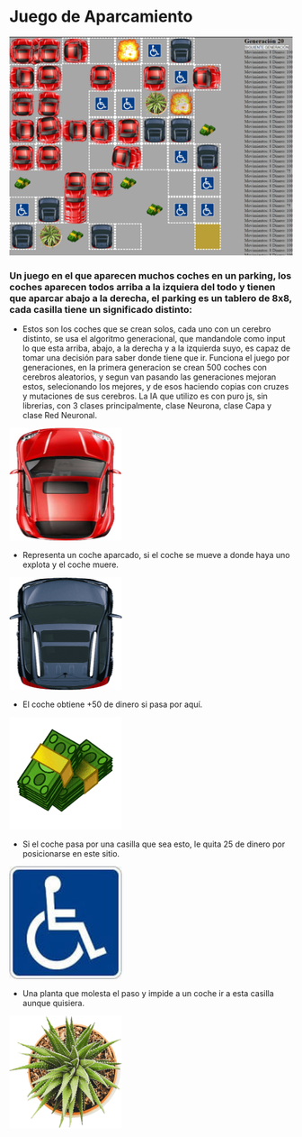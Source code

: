 # Juego de Aparcamiento
![Demo](demo.png)

### Un juego en el que aparecen muchos coches en un parking, los coches aparecen todos arriba a la izquiera del todo y tienen que aparcar abajo a la derecha, el parking es un tablero de 8x8, cada casilla tiene un significado distinto:

- Estos son los coches que se crean solos, cada uno con un cerebro distinto, se usa el algoritmo generacional, que mandandole como input lo que esta arriba, abajo, a la derecha y a la izquierda suyo, es capaz de tomar una decisión para saber donde tiene que ir. Funciona el juego por generaciones, en la primera generacion se crean 500 coches con cerebros aleatorios, y segun van pasando las generaciones mejoran estos, selecionando los mejores, y de esos haciendo copias con cruzes y mutaciones de sus cerebros. La IA que utilizo es con puro js, sin librerias, con 3 clases principalmente, clase Neurona, clase Capa y clase Red Neuronal.

<img src="/imagenes/coche1.png" alt="coche principal" style="max-width: 50%;width: 200px;height: 200px;">

- Representa un coche aparcado, si el coche se mueve a donde haya uno explota y el coche muere.
<img src="/imagenes/coche2.png" alt="coche aparcado" style="max-width: 50%;width: 200px;height: 200px;">

- El coche obtiene +50 de dinero si pasa por aquí.
<img src="/imagenes/dinero.png" alt="dinero" style="max-width: 50%;width: 200px;height: 200px;">


- Si el coche pasa por una casilla que sea esto, le quita 25 de dinero por posicionarse en este sitio.
<img src="/imagenes/minusvalido.jpg" alt="plaza de minusvalido" style="max-width: 50%;width: 200px;height: 200px;">

- Una planta que molesta el paso y impide a un coche ir a esta casilla aunque quisiera.
<img src="/imagenes/planta.png" alt="planta" style="max-width: 50%;width: 200px;height: 200px;">
